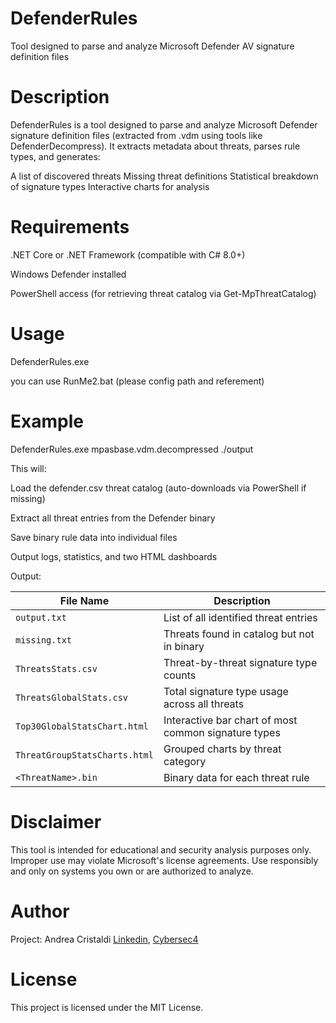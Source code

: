 # DefenderRules
Tool designed to parse and analyze Microsoft Defender AV signature definition files 

# Description
DefenderRules is a tool designed to parse and analyze Microsoft Defender signature definition files (extracted from .vdm using tools like DefenderDecompress). It extracts metadata about threats, parses rule types, and generates:

A list of discovered threats
Missing threat definitions
Statistical breakdown of signature types
Interactive charts for analysis

# Requirements
.NET Core or .NET Framework (compatible with C# 8.0+)

Windows Defender installed

PowerShell access (for retrieving threat catalog via Get-MpThreatCatalog)



# Usage
DefenderRules.exe <ExtractedFilePath> <OutputDirectory>

you can use RunMe2.bat (please config path and referement)

# Example
DefenderRules.exe mpasbase.vdm.decompressed ./output

This will:

Load the defender.csv threat catalog (auto-downloads via PowerShell if missing)

Extract all threat entries from the Defender binary

Save binary rule data into individual files

Output logs, statistics, and two HTML dashboards

Output:

| File Name                     | Description                                          |
| ----------------------------- | ---------------------------------------------------- |
| `output.txt`                  | List of all identified threat entries                |
| `missing.txt`                 | Threats found in catalog but not in binary           |
| `ThreatsStats.csv`            | Threat-by-threat signature type counts               |
| `ThreatsGlobalStats.csv`      | Total signature type usage across all threats        |
| `Top30GlobalStatsChart.html`  | Interactive bar chart of most common signature types |
| `ThreatGroupStatsCharts.html` | Grouped charts by threat category                    |
| `<ThreatName>.bin`            | Binary data for each threat rule                     |


# Disclaimer
This tool is intended for educational and security analysis purposes only.
Improper use may violate Microsoft's license agreements. Use responsibly and only on systems you own or are authorized to analyze.

# Author
Project: Andrea Cristaldi <a href="https://www.linkedin.com/in/andreacristaldi/" target="blank_">Linkedin</a>, <a href="https://www.cybersec4.com" target="blank_">Cybersec4</a>

# License
This project is licensed under the MIT License.


